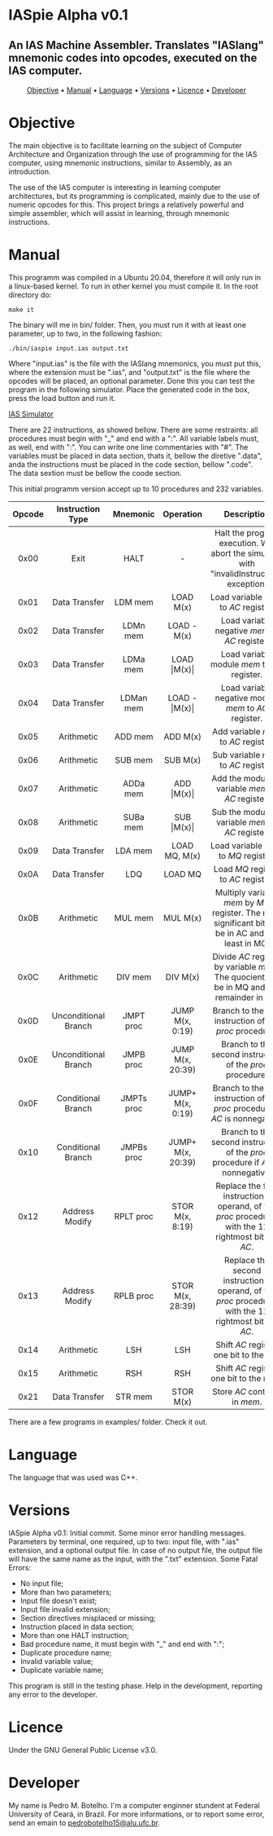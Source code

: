 # IASpie Alpha v0.1
## An IAS Machine Assembler. Translates "IASlang" mnemonic codes into opcodes, executed on the IAS computer.

<p align="center">
 <a href="#objective">Objective</a> •
 <a href="#manual">Manual</a> • 
 <a href="#language">Language</a> • 
 <a href="#versions">Versions</a> • 
 <a href="#licence">Licence</a> • 
 <a href="#developer">Developer</a>
</p>

# Objective

The main objective is to facilitate learning on the subject of Computer Architecture and Organization through the use of programming for the IAS computer, using mnemonic instructions, similar to Assembly, as an introduction.

The use of the IAS computer is interesting in learning computer architectures, but its programming is complicated, mainly due to the use of numeric opcodes for this. This project brings a relatively powerful and simple assembler, which will assist in learning, through mnemonic instructions.

# Manual

This programm was compiled in a Ubuntu 20.04, therefore it will only run in a linux-based kernel. To run in other kernel you must compile it. In the root directory do:

```
make it
```

The binary will me in bin/ folder. Then, you must run it with at least one parameter, up to two, in the following fashion:

```
./bin/iaspie input.ias output.txt
```

Where "input.ias" is the file with the IASlang mnemonics, you must put this, where the extension must be ".ias", and "output.txt" is the file where the opcodes will be placed, an optional parameter. Done this you can test the program in the following simulator. Place the generated code in the box, press the load button and run it.

<a href="https://www.ic.unicamp.br/~edson/disciplinas/mc404/2017-2s/abef/IAS-sim/">IAS Simulator</a>

There are 22 instructions, as showed bellow. There are some restraints: all procedures must begin with "\_" and end with a ":". All variable labels must, as well, end with ":". You can write one line commentaries with "#". The variables must be placed in data section, thats it, bellow the diretive ".data", anda the instructions must be placed in the code section, bellow ".code". The data sextion must be bellow the coode section. 

This initial programm version accept up to 10 procedures and 232 variables.

| Opcode | Instruction Type | Mnemonic | Operation | Description |
| :---: | :---: | :---: | :---: | :---: |
| 0x00 | Exit | HALT | - | Halt the program execution. Will abort the simulator with "invalidInstruction" exception. |
| 0x01 | Data Transfer | LDM mem | LOAD M(x) | Load variable <i>mem</i> to <i>AC</i> register. |
| 0x02 | Data Transfer | LDMn mem | LOAD -M(x) | Load variable negative <i>mem</i> to <i>AC</i> register. | 
| 0x03 | Data Transfer | LDMa mem | LOAD \|M(x)\| | Load variable module <i>mem</i> to <i>AC</i> register. | 
| 0x04 | Data Transfer | LDMan mem | LOAD -\|M(x)\| | Load variable negative module <i>mem</i> to <i>AC</i> register. | 
| 0x05 | Arithmetic | ADD mem | ADD M(x) | Add variable <i>mem</i> to <i>AC</i> register. | 
| 0x06 | Arithmetic | SUB mem | SUB M(x) | Sub variable <i>mem</i> to <i>AC</i> register. | 
| 0x07 | Arithmetic | ADDa mem | ADD \|M(x)\| | Add the module of variable <i>mem</i> to <i>AC</i> register. | 
| 0x08 | Arithmetic | SUBa mem | SUB \|M(x)\| | Sub the module of variable <i>mem</i> to <i>AC</i> register. |
| 0x09 | Data Transfer | LDA mem | LOAD MQ, M(x) | Load variable <i>mem</i> to <i>MQ</i> register. | 
| 0x0A | Data Transfer | LDQ | LOAD MQ | Load <i>MQ</i> register to <i>AC</i> register. |
| 0x0B | Arithmetic | MUL mem | MUL M(x) | Multiply variable <i>mem</i> by <i>MQ</i> register. The most significant bit will be in AC and the least in MQ. |
| 0x0C | Arithmetic | DIV mem | DIV M(x) | Divide <i>AC</i> register by variable <i>mem</i>. The quocient will be in MQ and the remainder in AC. |
| 0x0D | Unconditional Branch | JMPT proc | JUMP M(x, 0:19) | Branch to the first instruction of the <i>proc</i> procedure. |
| 0x0E | Unconditional Branch | JMPB proc | JUMP M(x, 20:39) | Branch to the second instruction of the <i>proc</i> procedure.|
| 0x0F | Conditional Branch | JMPTs proc | JUMP+ M(x, 0:19) | Branch to the first instruction of the <i>proc</i> procedure if <i>AC</i> is nonnegative. | 
| 0x10 | Conditional Branch | JMPBs proc | JUMP+ M(x, 20:39) | Branch to the second instruction of the <i>proc</i> procedure if <i>AC</i> is nonnegative. |
| 0x12 | Address Modify | RPLT proc | STOR M(x, 8:19) | Replace the first instruction's operand, of the <i>proc</i> procedure, with the 12 rightmost bits of <i>AC</i>. |
| 0x13 | Address Modify | RPLB proc | STOR M(x, 28:39) | Replace the second instruction's operand, of the <i>proc</i> procedure, with the 12 rightmost bits of <i>AC</i>. |
| 0x14 | Arithmetic | LSH | LSH | Shift <i>AC</i> register one bit to the left. |
| 0x15 | Arithmetic | RSH | RSH | Shift <i>AC</i> register one bit to the right. |
| 0x21 | Data Transfer | STR mem | STOR M(x) | Store <i>AC</i> contents in <i>mem</i>. |

There are a few programs in examples/ folder. Check it out.

# Language

The language that was used was C++.

# Versions

IASpie Alpha v0.1: Initial commit. Some minor error handling messages. Parameters by terminal, one required, up to two: input file, with ".ias" extension, and a optional output file. In case of no output file, the output file will have the same name as the input, with the ".txt" extension. Some Fatal Errors:

* No input file;
* More than two parameters;
* Input file doesn't exist;
* Input file invalid extension;
* Section directives misplaced or missing;
* Instruction placed in data section;
* More than one HALT instruction;
* Bad procedure name, it must begin with "\_" and end with ":";
* Duplicate procedure name;
* Invalid variable value;
* Duplicate variable name;

This program is still in the testing phase. Help in the development, reporting any error to the developer.

# Licence

Under the GNU General Public License v3.0.

# Developer

My name is Pedro M. Botelho. I'm a computer enginner stundent at Federal University of Ceará, in Brazil.
For more informations, or to report some error, send an emain to pedrobotelho15@alu.ufc.br.
